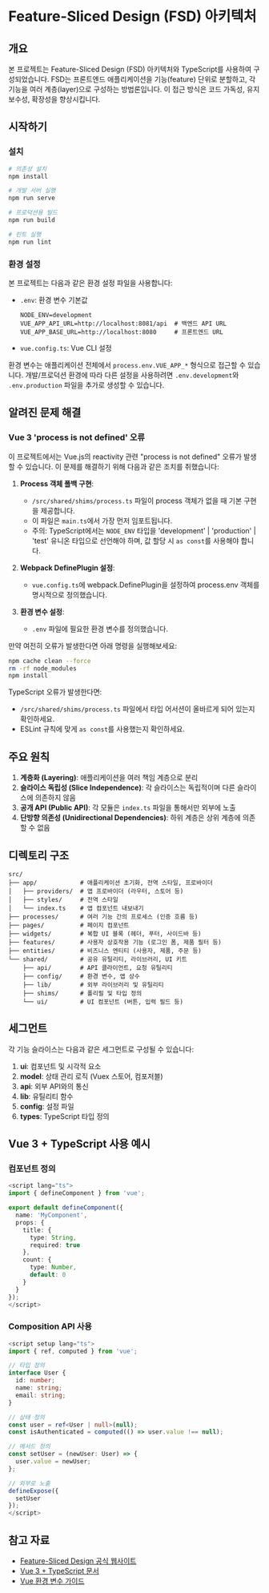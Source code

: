 # Feature-Sliced Design (FSD) 아키텍처

## 개요

본 프로젝트는 Feature-Sliced Design (FSD) 아키텍처와 TypeScript를 사용하여 구성되었습니다. FSD는 프론트엔드 애플리케이션을 기능(feature) 단위로 분할하고, 각 기능을 여러 계층(layer)으로 구성하는 방법론입니다. 이 접근 방식은 코드 가독성, 유지보수성, 확장성을 향상시킵니다.

## 시작하기

### 설치

```bash
# 의존성 설치
npm install

# 개발 서버 실행
npm run serve

# 프로덕션용 빌드
npm run build

# 린트 실행
npm run lint
```

### 환경 설정

본 프로젝트는 다음과 같은 환경 설정 파일을 사용합니다:

- `.env`: 환경 변수 기본값
  ```
  NODE_ENV=development
  VUE_APP_API_URL=http://localhost:8081/api  # 백엔드 API URL
  VUE_APP_BASE_URL=http://localhost:8080     # 프론트엔드 URL
  ```
- `vue.config.ts`: Vue CLI 설정

환경 변수는 애플리케이션 전체에서 `process.env.VUE_APP_*` 형식으로 접근할 수 있습니다. 
개발/프로덕션 환경에 따라 다른 설정을 사용하려면 `.env.development`와 `.env.production` 파일을 추가로 생성할 수 있습니다.

## 알려진 문제 해결

### Vue 3 'process is not defined' 오류

이 프로젝트에서는 Vue.js의 reactivity 관련 "process is not defined" 오류가 발생할 수 있습니다. 이 문제를 해결하기 위해 다음과 같은 조치를 취했습니다:

1. **Process 객체 폴백 구현**:
   - `/src/shared/shims/process.ts` 파일이 process 객체가 없을 때 기본 구현을 제공합니다.
   - 이 파일은 `main.ts`에서 가장 먼저 임포트됩니다.
   - 주의: TypeScript에서는 `NODE_ENV` 타입을 'development' | 'production' | 'test' 유니온 타입으로 선언해야 하며, 값 할당 시 `as const`를 사용해야 합니다.

2. **Webpack DefinePlugin 설정**:
   - `vue.config.ts`에 webpack.DefinePlugin을 설정하여 process.env 객체를 명시적으로 정의했습니다.

3. **환경 변수 설정**:
   - `.env` 파일에 필요한 환경 변수를 정의했습니다.

만약 여전히 오류가 발생한다면 아래 명령을 실행해보세요:

```bash
npm cache clean --force
rm -rf node_modules
npm install
```

TypeScript 오류가 발생한다면:
- `/src/shared/shims/process.ts` 파일에서 타입 어서션이 올바르게 되어 있는지 확인하세요.
- ESLint 규칙에 맞게 `as const`를 사용했는지 확인하세요.

## 주요 원칙

1. **계층화 (Layering)**: 애플리케이션을 여러 책임 계층으로 분리
2. **슬라이스 독립성 (Slice Independence)**: 각 슬라이스는 독립적이며 다른 슬라이스에 의존하지 않음
3. **공개 API (Public API)**: 각 모듈은 `index.ts` 파일을 통해서만 외부에 노출
4. **단방향 의존성 (Unidirectional Dependencies)**: 하위 계층은 상위 계층에 의존할 수 없음

## 디렉토리 구조

```
src/
├── app/            # 애플리케이션 초기화, 전역 스타일, 프로바이더
│   ├── providers/  # 앱 프로바이더 (라우터, 스토어 등)
│   ├── styles/     # 전역 스타일
│   └── index.ts    # 앱 컴포넌트 내보내기
├── processes/      # 여러 기능 간의 프로세스 (인증 흐름 등)
├── pages/          # 페이지 컴포넌트
├── widgets/        # 복합 UI 블록 (헤더, 푸터, 사이드바 등)
├── features/       # 사용자 상호작용 기능 (로그인 폼, 제품 필터 등)
├── entities/       # 비즈니스 엔티티 (사용자, 제품, 주문 등)
└── shared/         # 공유 유틸리티, 라이브러리, UI 키트
    ├── api/        # API 클라이언트, 요청 유틸리티
    ├── config/     # 환경 변수, 앱 상수
    ├── lib/        # 외부 라이브러리 및 유틸리티
    ├── shims/      # 폴리필 및 타입 정의
    └── ui/         # UI 컴포넌트 (버튼, 입력 필드 등)
```

## 세그먼트

각 기능 슬라이스는 다음과 같은 세그먼트로 구성될 수 있습니다:

1. **ui**: 컴포넌트 및 시각적 요소
2. **model**: 상태 관리 로직 (Vuex 스토어, 컴포저블)
3. **api**: 외부 API와의 통신
4. **lib**: 유틸리티 함수
5. **config**: 설정 파일
6. **types**: TypeScript 타입 정의

## Vue 3 + TypeScript 사용 예시

### 컴포넌트 정의

```typescript
<script lang="ts">
import { defineComponent } from 'vue';

export default defineComponent({
  name: 'MyComponent',
  props: {
    title: {
      type: String,
      required: true
    },
    count: {
      type: Number,
      default: 0
    }
  }
});
</script>
```

### Composition API 사용

```typescript
<script setup lang="ts">
import { ref, computed } from 'vue';

// 타입 정의
interface User {
  id: number;
  name: string;
  email: string;
}

// 상태 정의
const user = ref<User | null>(null);
const isAuthenticated = computed(() => user.value !== null);

// 메서드 정의
const setUser = (newUser: User) => {
  user.value = newUser;
};

// 외부로 노출
defineExpose({
  setUser
});
</script>
```

## 참고 자료

- [Feature-Sliced Design 공식 웹사이트](https://feature-sliced.design/)
- [Vue 3 + TypeScript 문서](https://v3.vuejs.org/guide/typescript-support.html)
- [Vue 환경 변수 가이드](https://cli.vuejs.org/guide/mode-and-env.html)
